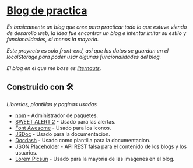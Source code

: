 # [Blog de practica](https://ezequiel-de-la-fuente.github.io/Blog-de-practica/src/index)

_Es basicamente un blog que cree para practicar todo lo que estuve viendo de desarollo web, la idea fue encontrar un blog e intentar imitar su estilo y funcionalidades, al menos la mayoria._

_Este proyecto es solo front-end, asi que los datos se guardan en el localStorage para poder usar algunas funcionalidades del blog._

_El blog en el que me base es [liternauts](https://www.liternauts.com/)._

## Construido con 🛠️

_Librerias, plantillas y paginas usadas_

* [npm](https://www.npmjs.com/) - Administrador de paquetes.
* [SWEET ALERT 2](https://sweetalert2.github.io/) - Usado para las alertas.
* [Font Awesome](https://fontawesome.com/) - Usado para los iconos.
* [JSDoc](https://jsdoc.app/index.html) - Usado para la documentacion.
* [Docdash](https://github.com/clenemt/docdash) - Usado como plantilla para la documentacion.
* [JSON Placeholder](https://jsonplaceholder.typicode.com/) - API REST falsa para el contenido de los blogs y los usuarios.
* [Lorem Picsun](https://picsum.photos/) - Usado para la mayoria de las imagenes en el blog.


